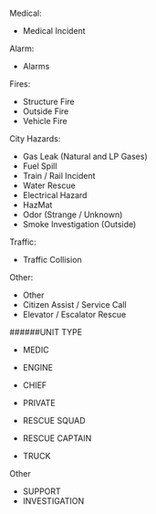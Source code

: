 Medical:
* Medical Incident

Alarm:
* Alarms

Fires:
* Structure Fire
* Outside Fire
* Vehicle Fire

City Hazards:
* Gas Leak (Natural and LP Gases)
* Fuel Spill
* Train / Rail Incident
* Water Rescue
* Electrical Hazard
* HazMat
* Odor (Strange / Unknown)
* Smoke Investigation (Outside)

Traffic:
* Traffic Collision


Other:
* Other
* Citizen Assist / Service Call
* Elevator / Escalator Rescue

######UNIT TYPE
* MEDIC

* ENGINE

* CHIEF

* PRIVATE

* RESCUE SQUAD
* RESCUE CAPTAIN

* TRUCK


Other
* SUPPORT
* INVESTIGATION
